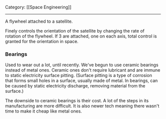 Category: [[Space Engineering]]
___
A flywheel attached to a satellite. 

Finely controls the orientation of the satellite by changing the rate of rotation of the flywheel. If 3 are attached, one on each axis, total control is granted for the orientation in space. 

### Bearings
Used to wear out a lot, until recently. We've begun to use ceramic bearings instead of metal ones. Ceramic ones don't require lubricant and are immune to static electricity surface pitting. 
(Surface pitting is a type of corrosion that forms small holes in a surface, usually made of metal. In bearings, can be caused by static electricity discharge, removing material from the surface.)

The downside to ceramic bearings is their cost. A lot of the steps in its manufacturing are more difficult. It is also newer tech meaning there wasn't time to make it cheap like metal ones. 

